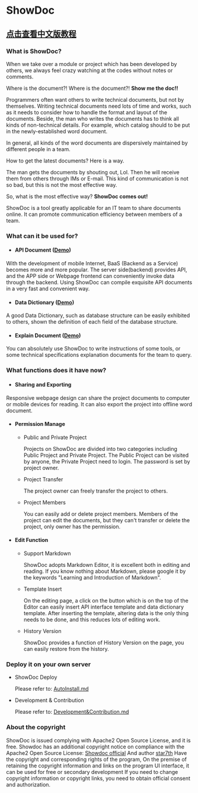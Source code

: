﻿# ShowDoc

## [点击查看中文版教程](https://www.showdoc.com.cn/help)

### What is ShowDoc?

When we take over a module or project which has been developed by others, we always feel crazy watching at the codes without notes or comments.

Where is the document?! Where is the document?! **Show me the doc!!**

Programmers often want others to write technical documents, but not by themselves. Writing technical documents need lots of time and works, such as it needs to consider how to handle the format and layout of the documents. Beside, the man who writes the documents has to think all kinds of non-technical details. For example, which catalog should to be put in the newly-established word document.

In general, all kinds of the word documents are dispersively maintained by different people in a team.

How to get the latest documents? Here is a way.

The man gets the documents by shouting out, Lol. Then he will receive them from others through IMs or E-mail. This kind of communication is not so bad, but this is not the most effective way.

So, what is the most effective way? **ShowDoc comes out!**

ShowDoc is a tool greatly applicable for an IT team to share documents online. It can promote communication efficiency between members of a team.

### What can it be used for?

- #### API Document ([Demo](https://www.showdoc.com.cn/demo-en))

With the development of mobile Internet, BaaS (Backend as a Service) becomes more and more popular. The server side(backend) provides API, and the APP side or Webpage frontend can conveniently invoke data through the backend. Using ShowDoc can compile exquisite API documents in a very fast and convenient way.

- #### Data Dictionary ([Demo](https://www.showdoc.com.cn/demo-en))

A good Data Dictionary, such as database structure can be easily exhibited to others, shown the definition of each field of the database structure.

- #### Explain Document ([Demo](https://www.showdoc.com.cn/help-en))

You can absolutely use ShowDoc to write instructions of some tools, or some technical specifications explanation documents for the team to query.

### What functions does it have now?

- #### Sharing and Exporting

Responsive webpage design can share the project documents to computer or mobile devices for reading. It can also export the project into offline word document.

- #### Permission Manage

  - Public and Private Project

    Projects on ShowDoc are divided into two categories including Public Project and Private Project. The Public Project can be visited by anyone, the Private Project need to login. The password is set by project owner.

  - Project Transfer

    The project owner can freely transfer the project to others.

  - Project Members

    You can easily add or delete project members. Members of the project can edit the documents, but they can't transfer or delete the project, only owner has the permission.

- #### Edit Function

  - Support Markdown

    ShowDoc adopts Markdown Editor, it is excellent both in editing and reading. If you know nothing about Markdown, please google it by the keywords "Learning and Introduction of Markdown".

  - Template Insert

    On the editing page, a click on the button which is on the top of the Editor can easily insert API interface template and data dictionary template. After inserting the template, altering data is the only thing needs to be done, and this reduces lots of editing work.

  - History Version

    ShowDoc provides a function of History Version on the page, you can easily restore from the history.

### Deploy it on your own server

- ShowDoc Deploy

  Please refer to: [AutoInstall.md](https://github.com/star7th/showdoc/blob/master/documentation/en/AutoInstall.md)

- Development & Contribution

  Please refer to: [Development&Contribution.md](https://github.com/star7th/showdoc/blob/master/documentation/en/Development&Contribution.md)

### About the copyright

ShowDoc is issued complying with Apache2 Open Source License, and it is free.
Showdoc has an additional copyright notice on compliance with the Apache2 Open Source License:
[Showdoc official](https://www.showdoc.com.cn/ 'Showdoc official') And author [star7th](https://github.com/star7th 'star7th') Have the copyright and corresponding rights of the program,
On the premise of retaining the copyright information and links on the program UI interface, it can be used for free or secondary development
If you need to change copyright information or copyright links, you need to obtain official consent and authorization.
